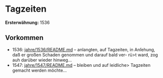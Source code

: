 # Tagzeiten

**Ersterwähnung:** 1536

## Vorkommen
- 1536: [jahre/1536/README.md](../jahre/1536/README.md) – anlangten, auf Tagzeiten, in Anſehung,
daß er großen Schaden genommen und darauf bald ver-
rü>t ward, zog auh darüber wieder hinweg...
- 1547: [jahre/1547/README.md](../jahre/1547/README.md) – bleiben und auf leidliche> Tagzeiten gemacht
werden möchte...
